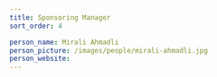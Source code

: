 ```yaml
---
title: Sponsoring Manager
sort_order: 4

person_name: Mirali Ahmadli
person_picture: /images/people/mirali-ahmadli.jpg
person_website:
---
```

